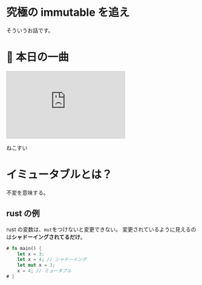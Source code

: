 # 究極の immutable を追え

そういうお話です。

# 🎵 本日の一曲

<iframe width="312" height="176" src="https://ext.nicovideo.jp/thumb/sm44759090" scrolling="no" style="border:solid 1px #ccc;" frameborder="0"><a href="https://www.nicovideo.jp/watch/sm44759090">Cat Swing feat. 小夜／SAYO</a></iframe>

ねこすい

# イミュータブルとは？

不変を意味する。

## rust の例

rust の変数は、`mut`をつけないと変更できない。
変更されているように見えるのは**シャドーイングされてるだけ**。

```rust
# fn main() {
    let x = 3;
    let x = 4; // シャドーイング
    let mut x = 3;
    x = 4; // ミュータブル
# }
```
